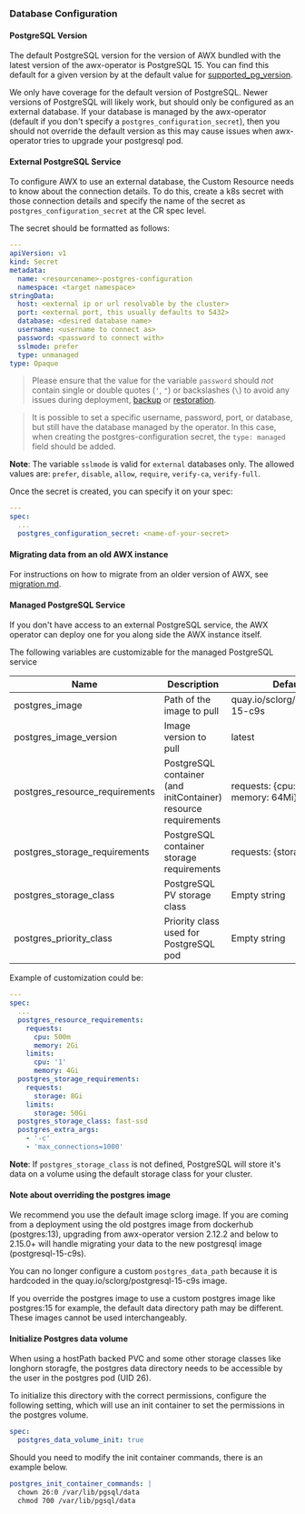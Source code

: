 ### Database Configuration

#### PostgreSQL Version

The default PostgreSQL version for the version of AWX bundled with the latest version of the awx-operator is PostgreSQL 15. You can find this default for a given version by at the default value for [supported_pg_version](https://github.com/ansible/awx-operator/blob/ffba1b4712a0b03f1faedfa70e3a9ef0d443e4a6/roles/installer/vars/main.yml#L7).

We only have coverage for the default version of PostgreSQL. Newer versions of PostgreSQL will likely work, but should only be configured as an external database. If your database is managed by the awx-operator (default if you don't specify a `postgres_configuration_secret`), then you should not override the default version as this may cause issues when awx-operator tries to upgrade your postgresql pod.

#### External PostgreSQL Service

To configure AWX to use an external database, the Custom Resource needs to know about the connection details. To do this, create a k8s secret with those connection details and specify the name of the secret as `postgres_configuration_secret` at the CR spec level.


The secret should be formatted as follows:

```yaml
---
apiVersion: v1
kind: Secret
metadata:
  name: <resourcename>-postgres-configuration
  namespace: <target namespace>
stringData:
  host: <external ip or url resolvable by the cluster>
  port: <external port, this usually defaults to 5432>
  database: <desired database name>
  username: <username to connect as>
  password: <password to connect with>
  sslmode: prefer
  type: unmanaged
type: Opaque
```

> Please ensure that the value for the variable `password` should _not_ contain single or double quotes (`'`, `"`) or backslashes (`\`) to avoid any issues during deployment, [backup](https://github.com/ansible/awx-operator/tree/devel/roles/backup) or [restoration](https://github.com/ansible/awx-operator/tree/devel/roles/restore).

> It is possible to set a specific username, password, port, or database, but still have the database managed by the operator. In this case, when creating the postgres-configuration secret, the `type: managed` field should be added.

**Note**: The variable `sslmode` is valid for `external` databases only. The allowed values are: `prefer`, `disable`, `allow`, `require`, `verify-ca`, `verify-full`.

Once the secret is created, you can specify it on your spec:

```yaml
---
spec:
  ...
  postgres_configuration_secret: <name-of-your-secret>
```

#### Migrating data from an old AWX instance

For instructions on how to migrate from an older version of AWX, see [migration.md](../migration/migration.md).

#### Managed PostgreSQL Service

If you don't have access to an external PostgreSQL service, the AWX operator can deploy one for you along side the AWX instance itself.

The following variables are customizable for the managed PostgreSQL service

| Name                                          | Description                                                     | Default                                 |
| --------------------------------------------- | --------------------------------------------------------------- | --------------------------------------- |
| postgres_image                                | Path of the image to pull                                       | quay.io/sclorg/postgresql-15-c9s        |
| postgres_image_version                        | Image version to pull                                           | latest                                  |
| postgres_resource_requirements                | PostgreSQL container (and initContainer) resource requirements  | requests: {cpu: 10m, memory: 64Mi}      |
| postgres_storage_requirements                 | PostgreSQL container storage requirements                       | requests: {storage: 8Gi}                |
| postgres_storage_class                        | PostgreSQL PV storage class                                     | Empty string                            |
| postgres_priority_class                       | Priority class used for PostgreSQL pod                          | Empty string                            |

Example of customization could be:

```yaml
---
spec:
  ...
  postgres_resource_requirements:
    requests:
      cpu: 500m
      memory: 2Gi
    limits:
      cpu: '1'
      memory: 4Gi
  postgres_storage_requirements:
    requests:
      storage: 8Gi
    limits:
      storage: 50Gi
  postgres_storage_class: fast-ssd
  postgres_extra_args:
    - '-c'
    - 'max_connections=1000'
```

**Note**: If `postgres_storage_class` is not defined, PostgreSQL will store it's data on a volume using the default storage class for your cluster.

#### Note about overriding the postgres image

We recommend you use the default image sclorg image. If you are coming from a deployment using the old postgres image from dockerhub (postgres:13), upgrading from awx-operator version 2.12.2 and below to 2.15.0+ will handle migrating your data to the new postgresql image (postgresql-15-c9s).

You can no longer configure a custom `postgres_data_path` because it is hardcoded in the quay.io/sclorg/postgresql-15-c9s image.

If you override the postgres image to use a custom postgres image like postgres:15 for example, the default data directory path may be different. These images cannot be used interchangeably.

#### Initialize Postgres data volume

When using a hostPath backed PVC and some other storage classes like longhorn storagfe, the postgres data directory needs to be accessible by the user in the postgres pod (UID 26).

To initialize this directory with the correct permissions, configure the following setting, which will use an init container to set the permissions in the postgres volume.

```yaml
spec:
  postgres_data_volume_init: true
```

Should you need to modify the init container commands, there is an example below.

```yaml
postgres_init_container_commands: |
  chown 26:0 /var/lib/pgsql/data
  chmod 700 /var/lib/pgsql/data
```
